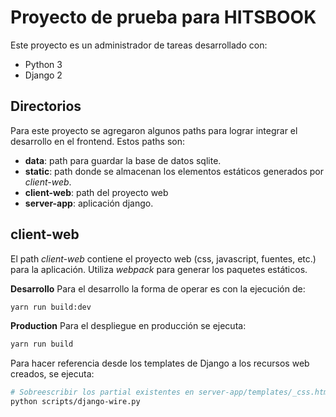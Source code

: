 # Proyecto de prueba para HITSBOOK
Este proyecto es un administrador de tareas desarrollado con:
* Python 3
* Django 2

## Directorios
Para este proyecto se agregaron algunos paths para lograr integrar el desarrollo en el frontend. Estos paths son:

* **data**: path para guardar la base de datos sqlite.
* **static**: path donde se almacenan los elementos estáticos generados por *client-web*.
* **client-web**: path del proyecto web
* **server-app**: aplicación django.

## client-web
El path *client-web* contiene el proyecto web (css, javascript, fuentes, etc.) para la aplicación. Utiliza *webpack* para generar los paquetes estáticos.

**Desarrollo**
Para el desarrollo la forma de operar es con la ejecución de:
```bash
yarn run build:dev
```

**Production**
Para el despliegue en producción se ejecuta:
```bash
yarn run build
```

Para hacer referencia desde los templates de Django a los recursos web creados, se ejecuta:
```bash
# Sobreescribir los partial existentes en server-app/templates/_css.html y server-app/templates/_js.html
python scripts/django-wire.py
```
